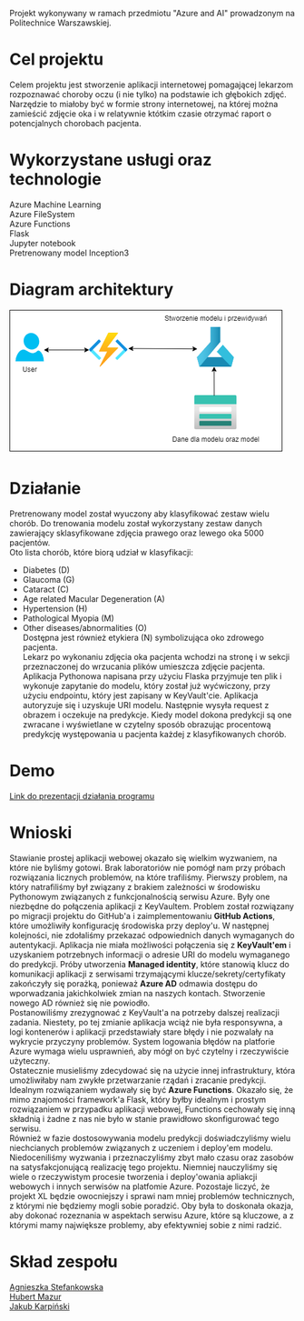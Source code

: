 Projekt wykonywany w ramach przedmiotu "Azure and AI" prowadzonym na Politechnice Warszawskiej.


Cel projektu 
====
Celem projektu jest stworzenie aplikacji internetowej pomagającej lekarzom rozpoznawać choroby oczu (i nie tylko) na podstawie ich głębokich zdjęć. Narzędzie to miałoby być w formie strony internetowej, na której można zamieścić zdjęcie oka i w relatywnie któtkim czasie otrzymać raport o potencjalnych chorobach pacjenta.


Wykorzystane usługi oraz technologie
====
Azure Machine Learning \
Azure FileSystem \
Azure Functions\
Flask\
Jupyter notebook\
Pretrenowany model Inception3

Diagram architektury
====
![Architektura](images/a2.png)

Działanie
====
Pretrenowany model został wyuczony aby klasyfikować zestaw wielu chorób. Do trenowania modelu został wykorzystany zestaw danych zawierający sklasyfikowane zdjęcia prawego oraz lewego oka 5000 pacjentów. <br>
Oto lista chorób, które biorą udział w klasyfikacji:
+ Diabetes (D)
+ Glaucoma (G)
+ Cataract (C)
+ Age related Macular Degeneration (A)
+ Hypertension (H)
+ Pathological Myopia (M)
+ Other diseases/abnormalities (O)\
Dostępna jest również etykiera (N) symbolizująca oko zdrowego pacjenta. <br>
Lekarz po wykonaniu zdjęcia oka pacjenta wchodzi na stronę i w sekcji przeznaczonej do wrzucania plików umieszcza zdjęcie pacjenta. Aplikacja Pythonowa napisana przy użyciu Flaska przyjmuje ten plik i wykonuje zapytanie do
modelu, który został już wyćwiczony, przy użyciu endpointu, który jest zapisany w KeyVault'cie. Aplikacja autoryzuje się i uzyskuje URI modelu. Następnie wysyła request z obrazem i oczekuje na predykcje. Kiedy model dokona predykcji są one zwracane i wyświetlane w czytelny sposób obrazując procentową predykcję występowania u pacjenta każdej z klasyfikowanych chorób. 

Demo
====
[Link do prezentacji działania programu]()

Wnioski
====
Stawianie prostej aplikacji webowej okazało się wielkim wyzwaniem, na które nie byliśmy gotowi. Brak laboratoriów nie pomógł nam przy próbach rozwiązania licznych problemów, na które trafiliśmy. Pierwszy problem, na który natrafiliśmy był związany z brakiem zależności w środowisku Pythonowym związanych z funkcjonalnością serwisu Azure. Były one niezbędne do połączenia aplikacji z KeyVaultem. Problem został rozwiązany po migracji projektu do GitHub'a i zaimplementowaniu **GitHub Actions**, które umożliwiły konfigurację środowiska przy deploy'u. W następnej kolejności, nie zdołaliśmy przekazać odpowiednich danych wymaganych do autentykacji. Aplikacja nie miała możliwości połączenia się z **KeyVault'em** i uzyskaniem potrzebnych informacji o adresie URI do modelu wymaganego do predykcji. Próby utworzenia **Managed identity**, które stanowią klucz do komunikacji aplikacji z serwisami trzymającymi klucze/sekrety/certyfikaty zakończyły się porażką, ponieważ **Azure AD** odmawia dostępu do wporwadzania jakichkolwiek zmian na naszych kontach. Stworzenie nowego AD również się nie powiodło.<br>Postanowiliśmy zrezygnować z KeyVault'a na potrzeby dalszej realizacji zadania. Niestety, po tej zmianie aplikacja wciąż nie była responsywna, a logi kontenerów i aplikacji przedstawiały stare błędy i nie pozwalały na wykrycie przyczyny problemów. System logowania błędów na platforie Azure wymaga wielu usprawnień, aby mógł on być czytelny i rzeczywiście użyteczny.<br>Ostatecznie musieliśmy zdecydować się na użycie innej infrastruktury, która umożliwiłaby nam zwykłe przetwarzanie rządań i zracanie predykcji. Idealnym rozwiązaniem wydawały się być **Azure Functions**. Okazało się, że mimo znajomości framework'a Flask, który byłby idealnym i prostym rozwiązaniem w przypadku aplikacji webowej, Functions cechowały się inną składnią i żadne z nas nie było w stanie prawidłowo skonfigurować tego serwisu.<br>Również w fazie dostosowywania modelu predykcji doświadczyliśmy wielu niechcianych problemów związanych z uczeniem i deploy'em modelu.<br>Niedoceniliśmy wyzwania i przeznaczyliśmy zbyt mało czasu oraz zasobów na satysfakcjonującą realizację tego projektu. Niemniej nauczyliśmy się wiele o rzeczywistym procesie tworzenia i deploy'owania apliakcji webowych i innych serwisów na platfomie Azure. Pozostaje liczyć, że projekt XL będzie owocniejszy i sprawi nam mniej problemów technicznych, z którymi nie będziemy mogli sobie poradzić. Oby była to doskonała okazja, aby dokonać rozeznania w aspektach serwisu Azure, które są kluczowe, a z którymi mamy największe problemy, aby efektywniej sobie z nimi radzić.

Skład zespołu
====
[Agnieszka Stefankowska](https://github.com/NeferHikari) \
[Hubert Mazur](https://github.com/JayHubPL) \
[Jakub Karpiński](https://github.com/Jakub-Kar) 

